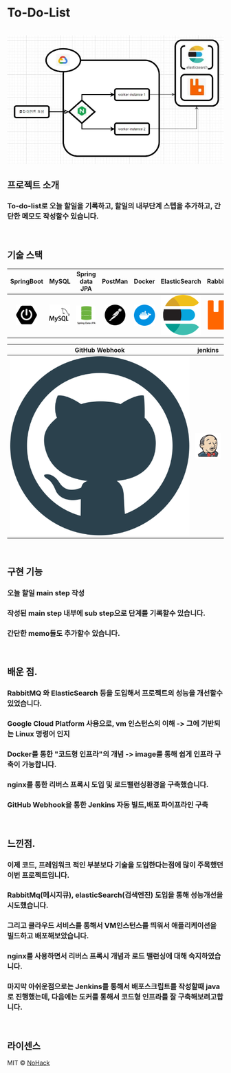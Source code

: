 # To-Do-List

<p align="center">
  <br>
  <img src="./images/stack/flowchart.JPG">
  <br>
</p>

## 프로젝트 소개

  ### To-do-list로 오늘 할일을 기록하고, 할일의 내부단계 스텝을 추가하고, 간단한 메모도 작성할수 있습니다.


<p align="center">
  
  
</p>

<br>

## 기술 스택

| SpringBoot | MySQL |  Spring data JPA   |  PostMan   | Docker | ElasticSearch | RabbitMQ | Nginx | Google Cloud Platform | 
| :--------: | :--------: | :--------: | :--------: | :--------: | :--------: | :--------: | :--------: | :--------: |
|   ![sb]    |   ![my]    |   ![dj]    |   ![pos]    |   ![dc]    |   ![es]    |   ![ra]    |   ![ng]    |   ![gc]    |       

| GitHub Webhook | jenkins |
| :--------: | :--------: |
|   ![gw]    |   ![jk]    |

<br>

## 구현 기능

### 오늘 할일 main step 작성 

 
### 작성된 main step 내부에 sub step으로 단계를 기록할수 있습니다.


### 간단한 memo들도 추가할수 있습니다.

<br>

## 배운 점.
 ### RabbitMQ 와 ElasticSearch 등을 도입해서 프로젝트의 성능을 개선할수 있었습니다.
 ### Google Cloud Platform 사용으로, vm 인스턴스의 이해 -> 그에 기반되는 Linux 명령어 인지
 ### Docker를 통한 "코드형 인프라"의 개념 -> image를 통해 쉽게 인프라 구축이 가능합니다.
 ### nginx를 통한 리버스 프록시 도입 및 로드밸런싱환경을 구축했습니다.
 ### GitHub Webhook을 통한 Jenkins 자동 빌드,배포 파이프라인 구축
 
<br>

## 느낀점.
  ### 이제 코드, 프레임워크 적인 부분보다 기술을 도입한다는점에 많이 주목했던 이번 프로젝트입니다.
  ### RabbitMq(메시지큐), elasticSearch(검색엔진) 도입을 통해 성능개선을 시도했습니다.
  ### 그리고 클라우드 서비스를 통해서 VM인스턴스를 띄워서 애플리케이션을 빌드하고 배포해보았습니다.
  ### nginx를 사용하면서 리버스 프록시 개념과 로드 밸런싱에 대해 숙지하였습니다.
  ### 마지막 아쉬운점으로는 Jenkins를 통해서 배포스크립트를 작성할때 java로 진행했는데, 다음에는 도커를 통해서 코드형 인프라를 잘 구축해보려고합니다.
  

<br>

## 라이센스

MIT &copy; [NoHack](mailto:lbjp114@gmail.com)

<!-- Stack Icon Refernces -->

[sb]: /images/stack/springboot.svg
[my]: /images/stack/mysql.svg
[dj]: /images/stack/datajpa.svg
[pos]: /images/stack/postman.svg
[jm]: /images/stack/apachejmeter.svg
[dc]: /images/stack/docker.svg
[es]: /images/stack/elasticsearch.svg
[gc]: /images/stack/gcp.svg
[ng]: /images/stack/nginx.svg
[ra]: /images/stack/rabbitmq.svg
[gw]: /images/stack/github.svg
[jk]: /images/stack/jenkins-svgrepo-com.svg

